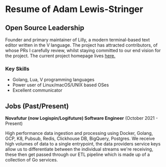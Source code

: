 
# Resume of Adam Lewis-Stringer


## Open Source Leadership

Founder and primary maintainer of Lilly, a modern terminal-based text editor written in the V language. The project
has attracted contributors, of whose PRs I carefully review, whilst staying committed to our end vision for the project.
The current project homepage lives [here.](https://github.com/tauraamui/lilly)

### Key Skills
- Golang, Lua, V programming languages
- Power user of Linux/macOS/UNIX based OSes
- Excellent communicator

## Jobs (Past/Present)

**Novafutur (now Logispin/Logifuture) Software Engineer**
(October 2021 - Present)

High performance data ingestion and processing using Docker, Golang, GCP, K8, Pubsub, Redis, Clickhouse DB, BigQuery, Postgres.
We receive high volumes of data to a single entrypoint, the data providers service keys allow us to differentiate between the
individual streams we're receiving, these then get passed through our ETL pipeline which is made up of a collection of Go services.

